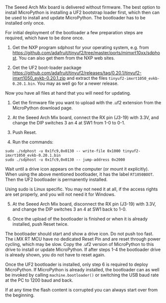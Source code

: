 The Seeed Arch Mix board is delivered without firmware. The best option to
install MicroPython is installing a UF2 bootstrap loader first, which then can be
used to install and update MicroPython. The bootloader has to be installed
only once. 

For initial deployment of the bootloader a few preparation steps are required, which
have to be done once.

1. Get the NXP program sdphost for your operating system, e.g. from
https://github.com/adafruit/tinyuf2/tree/master/ports/mimxrt10xx/sdphost.
You can also get them from the NXP web sites.

2. Get the UF2 boot-loader package https://github.com/adafruit/tinyuf2/releases/tag/0.20.1/tinyuf2-imxrt1050_evkb-0.20.1.zip and extract the files `tinyuf2-imxrt1050_evkb-0.20.1.bin`.
You may as well go for a newer release.

Now you have all files at hand that you will need for updating.

1. Get the firmware file you want to upload  with the .uf2 extension from the MicroPython download page.

2. At the Seeed Arch Mix board, connect the RX pin (J3-19) with 3.3V, and change the DIP switches
3 an 4 at SW1 from 1-0 to 0-1.

3. Push Reset.

4. Run the commands:

```
sudo ./sdphost -u 0x1fc9,0x0130 -- write-file 0x1000 tinyuf2-imxrt1050_evkb-0.20.1.bin
sudo ./sdphost -u 0x1fc9,0x0130 -- jump-address 0x2000
```
Wait until a drive icon appears on the computer (or mount it explicitly). When using the above
mentioned bootloader, it has the label `RT1050BOOT`. Then the UF2 bootloader
is permanently installed.

Using sudo is Linux specific. You may not need it at all, if the access rights are set properly,
and you will not need it for Windows.

5. At the Seeed Arch Mix board, disconnect the RX pin (J3-19) with 3.3V, and change the DIP switches
3 an 4 at SW1 back to 1-0.

6. Once the upload of the bootloader is finished or when it is already installed, push Reset twice.

The bootloader should start and show a drive icon. Do not push too fast. The i.MX RT MCU
have no dedicated Reset Pin and are reset through power cycling, which may be slow.
Copy the .uf2 version of MicroPython to this drive to install or update MicroPython.
If after steps 1-4 the bootloader drive is already shown, you do not have to reset again.

Once the UF2 bootloader is installed, only step 6 is required to deploy MicroPython. If
MicroPython is already installed, the bootloader can as well be invoked by calling
`machine.bootloader()` or switching the USB baud rate at the PC to 1200 baud and back.

If at any time the flash content is corrupted you can always start over from the beginning.
